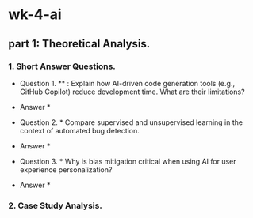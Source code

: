 # wk-4-ai

##  part 1: Theoretical Analysis.

### 1. Short Answer Questions.

* Question 1. ** : Explain how AI-driven code generation tools (e.g., GitHub Copilot) reduce development time. What are their limitations?
  
* Answer *
   
* Question 2. *  Compare supervised and unsupervised learning in the context of automated bug detection.

* Answer *
  
* Question 3. * Why is bias mitigation critical when using AI for user experience personalization?

* Answer *
  
### 2. Case Study Analysis.
